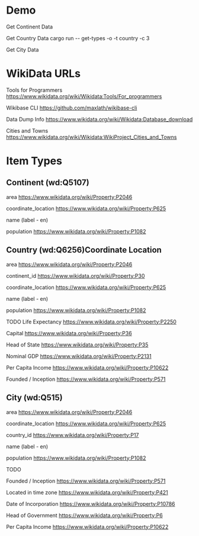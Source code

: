 # Demo

Get Continent Data

Get Country Data
cargo run -- get-types -o -t country -c 3 

Get City Data


# WikiData URLs

Tools for Programmers
https://www.wikidata.org/wiki/Wikidata:Tools/For_programmers

Wikibase CLI
https://github.com/maxlath/wikibase-cli


Data Dump Info
https://www.wikidata.org/wiki/Wikidata:Database_download

Cities and Towns
https://www.wikidata.org/wiki/Wikidata:WikiProject_Cities_and_Towns



# Item Types

## Continent (wd:Q5107)
area
https://www.wikidata.org/wiki/Property:P2046

coordinate_location
https://www.wikidata.org/wiki/Property:P625

name
(label - en)

population
https://www.wikidata.org/wiki/Property:P1082


## Country (wd:Q6256)Coordinate Location
area
https://www.wikidata.org/wiki/Property:P2046

continent_id
https://www.wikidata.org/wiki/Property:P30

coordinate_location
https://www.wikidata.org/wiki/Property:P625

name
(label - en)

population
https://www.wikidata.org/wiki/Property:P1082






TODO
Life Expectancy
https://www.wikidata.org/wiki/Property:P2250


Capital
https://www.wikidata.org/wiki/Property:P36

Head of State
https://www.wikidata.org/wiki/Property:P35

Nominal GDP
https://www.wikidata.org/wiki/Property:P2131

Per Capita Income
https://www.wikidata.org/wiki/Property:P10622

Founded / Inception
https://www.wikidata.org/wiki/Property:P571


## City (wd:Q515)
area
https://www.wikidata.org/wiki/Property:P2046

coordinate_location
https://www.wikidata.org/wiki/Property:P625

country_id
https://www.wikidata.org/wiki/Property:P17

name
(label - en)

population
https://www.wikidata.org/wiki/Property:P1082






TODO

Founded / Inception
https://www.wikidata.org/wiki/Property:P571

Located in time zone
https://www.wikidata.org/wiki/Property:P421

Date of Incorporation
https://www.wikidata.org/wiki/Property:P10786

Head of Government
https://www.wikidata.org/wiki/Property:P6

Per Capita Income
https://www.wikidata.org/wiki/Property:P10622